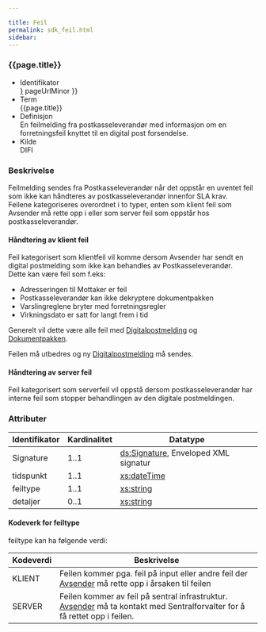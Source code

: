 ```yaml
---

title: Feil  
permalink: sdk_feil.html
sidebar: 
---
```


### {{page.title}}

  - Identifikator  
    <span style="{ pageUrlMinor ;">[}]({{)</span> pageUrlMinor }}
  - Term  
    {{page.title}}
  - Definisjon  
    En feilmelding fra postkasseleverandør med informasjon om en
    forretningsfeil knyttet til en digital post forsendelse.
  - Kilde  
    DIFI

### Beskrivelse

Feilmelding sendes fra Postkasseleverandør når det oppstår en uventet
feil som ikke kan håndteres av postkasseleverandør innenfor SLA krav.  
Feilene kategoriseres overordnet i to typer, enten som klient feil som
Avsender må rette opp i eller som server feil som oppstår hos
postkasseleverandør.

#### Håndtering av klient feil

Feil kategorisert som klientfeil vil komme dersom Avsender har sendt en
digital postmelding som ikke kan behandles av Postkasseleverandør.  
Dette kan være feil som f.eks:

  - Adresseringen til Mottaker er feil
  - Postkasseleverandør kan ikke dekryptere dokumentpakken
  - Varslingreglene bryter med forretningsregler
  - Virkningsdato er satt for langt frem i tid

Generelt vil dette være alle feil med
[Digitalpostmelding](DigitalPostMelding) og
[Dokumentpakken](../forretningslag/Dokumentpakke).

Feilen må utbedres og ny [Digitalpostmelding](DigitalPostMelding) må
sendes.

#### Håndtering av server feil

Feil kategorisert som serverfeil vil oppstå dersom postkasseleverandør
har interne feil som stopper behandlingen av den digitale postmeldingen.

### Attributer

| Identifikator | Kardinalitet | Datatype |
| --- | --- | --- |
| Signature | 1..1 | [ds:Signature](https://www.oasis-open.org/committees/download.php/21256/wss-v1.1-spec-errata-os-SOAPMessageSecurity.htm#_Toc118717148), Enveloped XML signatur |
| tidspunkt | 1..1 | [xs:dateTime](http://www.w3.org/TR/xmlschema-2/#dateTime) |
| feiltype | 1..1 | [xs:string](http://www.w3.org/TR/xmlschema-2/#string) |
| detaljer | 0..1 | [xs:string](http://www.w3.org/TR/xmlschema-2/#string) |

#### Kodeverk for feiltype

feiltype kan ha følgende verdi:

| Kodeverdi | Beskrivelse |
| --- | --- |
| KLIENT | Feilen kommer pga. feil på input eller andre feil der [Avsender](../begrep/Avsender) må rette opp i årsaken til feilen |
| SERVER | Feilen kommer av feil på sentral infrastruktur. [Avsender](../begrep/Avsender) må ta kontakt med Sentralforvalter for å få rettet opp i feilen. |
